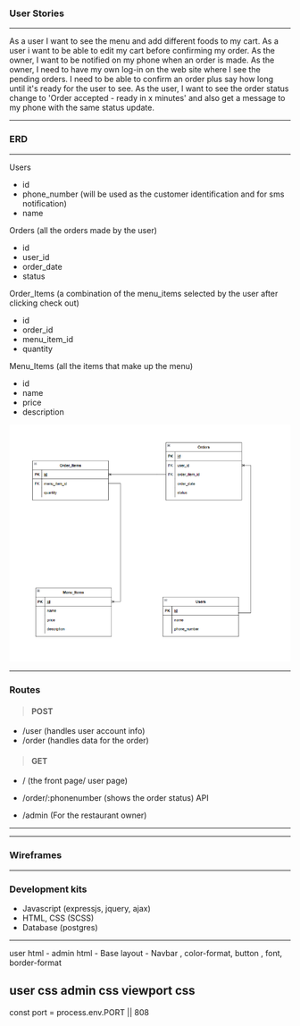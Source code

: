 ### User Stories

---
 As a user I want to see the menu and add different foods to my cart. 
 As a user i want to be able to edit my cart before confirming my order.
 As the owner, I want to be notified on my phone when an order is made. 
 As the owner, I need to have my own log-in on the web site where I see the pending orders. 
 I need to be able to confirm an order plus say how long until it's ready for the user to see. 
 As the user, I want to see the order status change to 'Order accepted - ready in x minutes' 
 and also get a message to my phone with the same status update.

---

### ERD

---
Users 
- id
- phone_number (will be used as the customer identification and for sms notification)
- name

Orders (all the orders made by the user)
- id 
- user_id
- order_date
- status

Order_Items (a combination of the menu_items selected by the user after clicking check out)
- id
- order_id
- menu_item_id
- quantity

Menu_Items (all the items that make up the menu)
- id
- name
- price
- description

![alt text](food-ordering-ERD.png)

---

### Routes

> #### POST
- /user (handles user account info)
- /order (handles data for the order)



> #### GET
- /  (the front page/ user page)
  
- /order/:phonenumber (shows the order status) API
  
- /admin (For the restaurant owner)


---

---

### Wireframes

---

### Development kits
- Javascript (expressjs, jquery, ajax)
- HTML, CSS (SCSS)
- Database (postgres)

---

user html -
admin html - 
Base layout - Navbar , color-format, button , font, border-format

user css
admin css
viewport css
---

const port = process.env.PORT || 808
